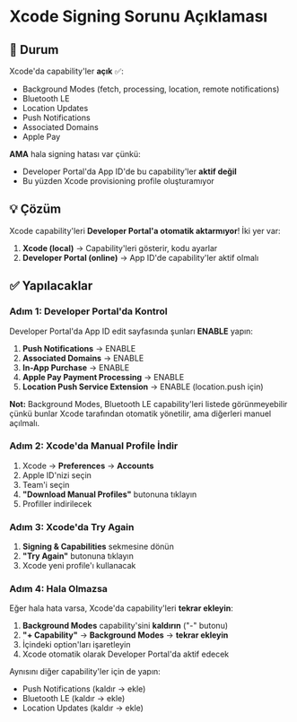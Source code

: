 # Xcode Signing Sorunu Açıklaması

## 🔴 Durum

Xcode'da capability'ler **açık** ✅:
- Background Modes (fetch, processing, location, remote notifications)
- Bluetooth LE
- Location Updates
- Push Notifications
- Associated Domains
- Apple Pay

**AMA** hala signing hatası var çünkü:
- Developer Portal'da App ID'de bu capability'ler **aktif değil**
- Bu yüzden Xcode provisioning profile oluşturamıyor

## 💡 Çözüm

Xcode capability'leri **Developer Portal'a otomatik aktarmıyor**!
İki yer var:
1. **Xcode (local)** → Capability'leri gösterir, kodu ayarlar
2. **Developer Portal (online)** → App ID'de capability'ler aktif olmalı

## ✅ Yapılacaklar

### Adım 1: Developer Portal'da Kontrol

Developer Portal'da App ID edit sayfasında şunları **ENABLE** yapın:

1. **Push Notifications** → ENABLE
2. **Associated Domains** → ENABLE
3. **In-App Purchase** → ENABLE
4. **Apple Pay Payment Processing** → ENABLE
5. **Location Push Service Extension** → ENABLE (location.push için)

**Not:** Background Modes, Bluetooth LE capability'leri listede görünmeyebilir çünkü bunlar Xcode tarafından otomatik yönetilir, ama diğerleri manuel açılmalı.

### Adım 2: Xcode'da Manual Profile İndir

1. Xcode → **Preferences** → **Accounts**
2. Apple ID'nizi seçin
3. Team'i seçin
4. **"Download Manual Profiles"** butonuna tıklayın
5. Profiller indirilecek

### Adım 3: Xcode'da Try Again

1. **Signing & Capabilities** sekmesine dönün
2. **"Try Again"** butonuna tıklayın
3. Xcode yeni profile'ı kullanacak

### Adım 4: Hala Olmazsa

Eğer hala hata varsa, Xcode'da capability'leri **tekrar ekleyin**:

1. **Background Modes** capability'sini **kaldırın** ("-" butonu)
2. **"+ Capability"** → **Background Modes** → **tekrar ekleyin**
3. İçindeki option'ları işaretleyin
4. Xcode otomatik olarak Developer Portal'da aktif edecek

Aynısını diğer capability'ler için de yapın:
- Push Notifications (kaldır → ekle)
- Bluetooth LE (kaldır → ekle)
- Location Updates (kaldır → ekle)

